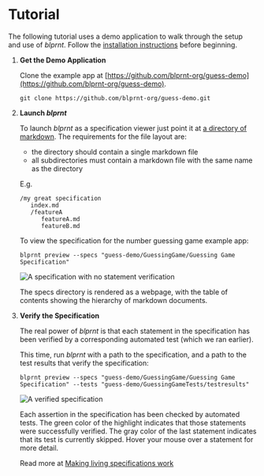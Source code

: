 # Tutorial

The following tutorial uses a demo application to walk through the setup and use of *blprnt*. Follow the [installation instructions](./installation.md) before beginning.

1. **Get the Demo Application**

    Clone the example app at [https://github.com/blprnt-org/guess-demo](https://github.com/blprnt-org/guess-demo).

    ```shell
    git clone https://github.com/blprnt-org/guess-demo.git
    ```

1. **Launch *blprnt***

    To launch *blprnt* as a specification viewer just point it at [a directory of markdown](./specification/what_to_put_in_a_specification.md). The requirements for the file layout are:
    
    * the directory should contain a single markdown file
    * all subdirectories must contain a markdown file with the same name as the directory
    
    E.g.
    
    ```
    /my great specification
       index.md
       /featureA
          featureA.md
          featureB.md
    ```
    
    To view the specification for the number guessing game example app:
    
    ```shell
    blprnt preview --specs "guess-demo/GuessingGame/Guessing Game Specification"
    ```

    ![A specification with no statement verification](../../gamespec.png)

    The specs directory is rendered as a webpage, with the table of contents showing the hierarchy of markdown documents.

1. **Verify the Specification**

    The real power of *blprnt* is that each statement in the specification has been verified by a corresponding automated test (which we ran earlier).
    
    This time, run *blprnt* with a path to the specification, and a path to the test results that verify the specification:
    
    ```shell
    blprnt preview --specs "guess-demo/GuessingGame/Guessing Game Specification" --tests "guess-demo/GuessingGameTests/testresults"
    ```

    ![A verified specification](../../gamespecverified.png)

    Each assertion in the specification has been checked by automated tests. The green color of the highlight indicates that those statements were successfully verified. The gray color of the last statement indicates that its test is currently skipped. Hover your mouse over a statement for more detail.

    Read more at [Making living specifications work](https://www.withouttheloop.com/articles/2024-06-13-making-living-specifications-work/)